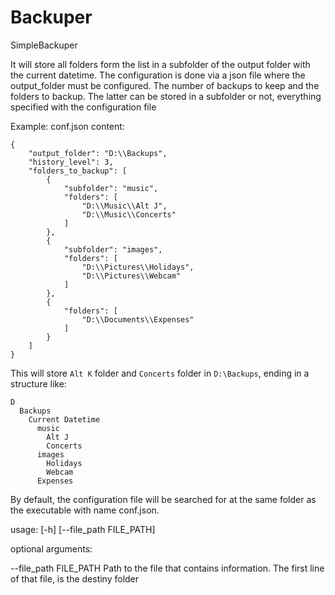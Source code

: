 # Backuper
SimpleBackuper

It will store all folders form the list in a subfolder of the output folder with the current datetime.
The configuration is done via a json file where the output_folder must be configured. The number of backups to keep and the folders to backup. The latter can be stored in a subfolder or not, everything specified with the configuration file

Example:
conf.json content:
```
{
    "output_folder": "D:\\Backups",
    "history_level": 3,
    "folders_to_backup": [
        {
            "subfolder": "music",
            "folders": [
                "D:\\Music\\Alt J",
                "D:\\Music\\Concerts"
            ]
        },
        {
            "subfolder": "images",
            "folders": [
                "D:\\Pictures\\Holidays",
                "D:\\Pictures\\Webcam"
            ]
        },
        {
            "folders": [
                "D:\\Documents\\Expenses"
            ]
        }
    ]
}
```

This will store `Alt K` folder and `Concerts` folder in `D:\Backups`, ending in a structure like:
```
D
  Backups
    Current Datetime
      music
        Alt J
        Concerts
      images
        Holidays
        Webcam
      Expenses
```

By default, the configuration file will be searched for at the same folder as the executable with name conf.json.

usage: [-h] [--file_path FILE_PATH]

optional arguments:

  --file_path FILE_PATH
                        Path to the file that contains information. The first line of that file, is the destiny folder
